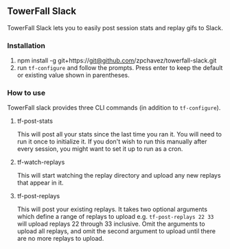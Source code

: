 ## TowerFall Slack

TowerFall Slack lets you to easily post session stats and replay gifs to Slack.

### Installation
1. npm install -g git+https://git@github.com/zpchavez/towerfall-slack.git
1. run `tf-configure` and follow the prompts. Press enter to keep the default
or existing value shown in parentheses.

### How to use
TowerFall slack provides three CLI commands (in addition to `tf-configure`).

1. tf-post-stats

    This will post all your stats since the last time you ran it. You will
    need to run it once to initialize it. If you don't wish to run this manually
    after every session, you might want to set it up to run as a cron.

1. tf-watch-replays

    This will start watching the replay directory and upload any new replays that
    appear in it.

1. tf-post-replays

    This will post your existing replays. It takes two optional arguments which
    define a range of replays to upload e.g. `tf-post-replays 22 33` will upload replays
    22 through 33 inclusive. Omit the arguments to upload all replays, and omit the
    second argument to upload until there are no more replays to upload.

